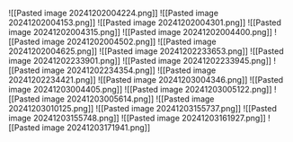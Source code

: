 ![[Pasted image 20241202004224.png]]
![[Pasted image 20241202004153.png]]
![[Pasted image 20241202004301.png]]
![[Pasted image 20241202004315.png]]
![[Pasted image 20241202004400.png]]
![[Pasted image 20241202004502.png]]
![[Pasted image 20241202004625.png]]
![[Pasted image 20241202233653.png]]
![[Pasted image 20241202233901.png]]
![[Pasted image 20241202233945.png]]
![[Pasted image 20241202234354.png]]
![[Pasted image 20241202234421.png]]
![[Pasted image 20241203004346.png]]
![[Pasted image 20241203004405.png]]
![[Pasted image 20241203005122.png]]
![[Pasted image 20241203005614.png]]
![[Pasted image 20241203010125.png]]
![[Pasted image 20241203155737.png]]
![[Pasted image 20241203155748.png]]
![[Pasted image 20241203161927.png]]
![[Pasted image 20241203171941.png]]